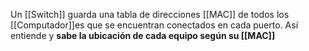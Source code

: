 Un [[Switch]] guarda una tabla de direcciones [[MAC]] de todos los [[Computador]]es que se encuentran conectados en cada puerto. Así entiende y **sabe la ubicación de cada equipo según su [[MAC]]**
